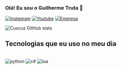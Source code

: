 
### Olá! Eu sou o Guilherme Truta 👋

[![Instagram](https://img.shields.io/badge/Instagram-E4405F?style=for-the-badge&logo=instagram&logoColor=white)](https://www.instagram.com/guitrutar/)
[![Youtube](https://img.shields.io/badge/YouTube-FF0000?style=for-the-badge&logo=youtube&logoColor=white)](https://www.youtube.com/channel/UCjj63RQ2EOxMwiBDWih0DxQ)
[![Empresa](https://img.shields.io/badge/Gmail-D14836?style=for-the-badge&logo=gmail&logoColor=white)](cszstudiossuporte@gmail.com)

![Cuscuz GitHub stats](https://github-readme-stats.vercel.app/api?username=GuizinDevzin&show_icons=true&theme=radical)

## Tecnologias que eu uso no meu dia

<div style="display: inline_black"><br/>
  <img align="center" alt="python" src="https://img.shields.io/badge/Python-14354C?style=for-the-badge&logo=python&logoColor=white" />
  <img align="center" alt="c#" src="https://img.shields.io/badge/C%23-239120?style=for-the-badge&logo=c-sharp&logoColor=white" />
  <img align="center" alt="lua" src="https://img.shields.io/badge/Lua-2C2D72?style=for-the-badge&logo=lua&logoColor=white" />
</div>
